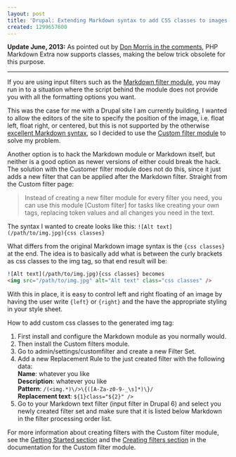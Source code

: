 ```yaml
---
layout: post
title: 'Drupal: Extending Markdown syntax to add CSS classes to images'
created: 1299657600
---
```

**Update June, 2013:** As pointed out by [Don Morris in the comments](http://egilhansen.com/2011/03/09/drupal-extending-markdown-syntax-add-css-classes-images#comment-920241107), PHP Markdown Extra now supports classes, making the below trick obsolete for this purpose.

---------

If you are using input filters such as the [Markdown filter module](http://drupal.org/project/markdown), you may run in to a situation where the script behind the module does not provide you with all the formatting options you want.

This was the case for me with a Drupal site I am currently building, I wanted to allow the editors of the site to specify the position of the image, i.e. float left, float right, or centered, but this is not supported by the otherwise [excellent Markdown syntax](http://daringfireball.net/projects/markdown/syntax), so I decided to use the [Custom filter module](http://drupal.org/project/customfilter) to solve my problem.

Another option is to hack the Markdown module or Markdown itself, but neither is a good option as newer versions of either could break the hack. The solution with the Customer filter module does not do this, since it just adds a new filter that can be applied after the Markdown filter. Straight from the Custom filter page:

> Instead of creating a new filter module for every filter you need, you can use this module [Custom filter] for tasks like creating your own tags, replacing token values and all changes you need in the text.

The syntax I wanted to create looks like this: `![Alt text](/path/to/img.jpg){css classes}`

What differs from the original Markdown image syntax is the `{css classes}` at the end. The idea is to basically add what is between the curly brackets as css classes to the img tag, so that end result will be:

~~~html
![Alt text](/path/to/img.jpg){css classes} becomes
<img src="/path/to/img.jpg" alt="Alt text" class="css classes" />
~~~

With this in place, it is easy to control left and right floating of an image by having the user write `{left}` or `{right}` and the have the appropriate styling in your style sheet.

How to add custom css classes to the generated img tag:

1. First install and configure the Markdown module as you normally would.
2. Then install the Custom filters module.
3. Go to admin/settings/customfilter and create a new Filter Set.
4. Add a new Replacement Rule to the just created filter with the following data:  
**Name**: whatever you like  
**Description**: whatever you like  
**Pattern**: `/(<img.*)\/>\{([A-Za-z0-9-_\s]*)\}/`  
**Replacement text**: `${1}class="${2}" />`
5. Go to your Markdown text filter (input filter in Drupal 6) and select you newly created filter set and make sure that it is listed below Markdown in the filter processing order list.

For more information about creating filters with the Custom filter module, see the [Getting Started section](http://drupal.org/node/210551) and the [Creating filters section](http://drupal.org/node/210553) in the documentation for the Custom filter module.
